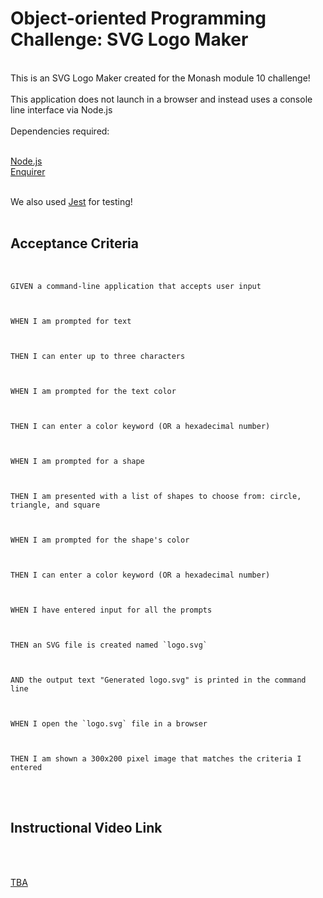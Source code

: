 # Object-oriented Programming Challenge: SVG Logo Maker

<br>
This is an SVG Logo Maker created for the Monash module 10 challenge! 
<br>

<br>
This application does not launch in a browser and instead uses a console line interface via Node.js <br>
<br>
Dependencies required: <br>
<br>

[Node.js](https://www.nodejs.org/en) <br>
[Enquirer](https://www.npmjs.com/package/inquirer) <br>
<br>

We also used [Jest](www.npmjs.com/package/jest) for testing!
<br>
<br>

## Acceptance Criteria
<br>

<code>
GIVEN a command-line application that accepts user input<br>
<br>
WHEN I am prompted for text <br>
<br>
THEN I can enter up to three characters<br>
<br>
WHEN I am prompted for the text color<br>
<br>
THEN I can enter a color keyword (OR a hexadecimal number)<br>
<br>
WHEN I am prompted for a shape<br>
<br>
THEN I am presented with a list of shapes to choose from: circle, triangle, and square<br>
<br>
WHEN I am prompted for the shape's color<br>
<br>
THEN I can enter a color keyword (OR a hexadecimal number)<br>
<br>
WHEN I have entered input for all the prompts<br>
<br>
THEN an SVG file is created named `logo.svg`<br>
<br>
AND the output text "Generated logo.svg" is printed in the command line<br>
<br>
WHEN I open the `logo.svg` file in a browser<br>
<br>
THEN I am shown a 300x200 pixel image that matches the criteria I entered<br>
</code>
<br>
<br>

## Instructional Video Link
<br>
<br>

[TBA](www.github.com/L10N37/)